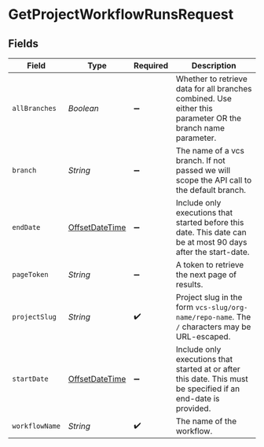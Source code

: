 # GetProjectWorkflowRunsRequest


## Fields

| Field                                                                                                          | Type                                                                                                           | Required                                                                                                       | Description                                                                                                    |
| -------------------------------------------------------------------------------------------------------------- | -------------------------------------------------------------------------------------------------------------- | -------------------------------------------------------------------------------------------------------------- | -------------------------------------------------------------------------------------------------------------- |
| `allBranches`                                                                                                  | *Boolean*                                                                                                      | :heavy_minus_sign:                                                                                             | Whether to retrieve data for all branches combined. Use either this parameter OR the branch name parameter.    |
| `branch`                                                                                                       | *String*                                                                                                       | :heavy_minus_sign:                                                                                             | The name of a vcs branch. If not passed we will scope the API call to the default branch.                      |
| `endDate`                                                                                                      | [OffsetDateTime](https://docs.oracle.com/javase/8/docs/api/java/time/OffsetDateTime.html)                      | :heavy_minus_sign:                                                                                             | Include only executions that started before this date. This date can be at most 90 days after the start-date.  |
| `pageToken`                                                                                                    | *String*                                                                                                       | :heavy_minus_sign:                                                                                             | A token to retrieve the next page of results.                                                                  |
| `projectSlug`                                                                                                  | *String*                                                                                                       | :heavy_check_mark:                                                                                             | Project slug in the form `vcs-slug/org-name/repo-name`. The `/` characters may be URL-escaped.                 |
| `startDate`                                                                                                    | [OffsetDateTime](https://docs.oracle.com/javase/8/docs/api/java/time/OffsetDateTime.html)                      | :heavy_minus_sign:                                                                                             | Include only executions that started at or after this date. This must be specified if an end-date is provided. |
| `workflowName`                                                                                                 | *String*                                                                                                       | :heavy_check_mark:                                                                                             | The name of the workflow.                                                                                      |
